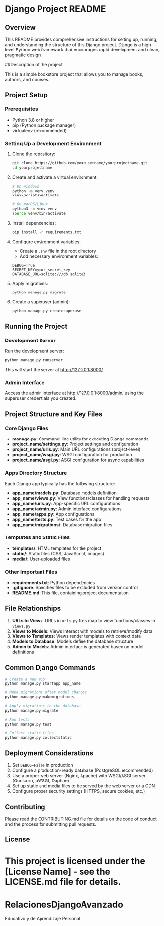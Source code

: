 
# Django Project README

## Overview

This README provides comprehensive instructions for setting up, running, and understanding the structure of this Django project. Django is a high-level Python web framework that encourages rapid development and clean, pragmatic design.

##Description of the project

This is a simple bookstore project that allows you to manage books, authors, and courses.

## Project Setup

### Prerequisites

- Python 3.8 or higher
- pip (Python package manager)
- virtualenv (recommended)

### Setting Up a Development Environment

1. Clone the repository:

   ```bash
   git clone https://github.com/yourusername/yourprojectname.git
   cd yourprojectname
   ```

2. Create and activate a virtual environment:

   ```bash
   # On Windows
   python -m venv venv
   venv\Scripts\activate

   # On macOS/Linux
   python3 -m venv venv
   source venv/bin/activate
   ```

3. Install dependencies:

   ```bash
   pip install -r requirements.txt
   ```

4. Configure environment variables:

   - Create a `.env` file in the root directory
   - Add necessary environment variables:

   ```
   DEBUG=True
   SECRET_KEY=your_secret_key
   DATABASE_URL=sqlite:///db.sqlite3
   ```

5. Apply migrations:

   ```bash
   python manage.py migrate
   ```

6. Create a superuser (admin):
   ```bash
   python manage.py createsuperuser
   ```

## Running the Project

### Development Server

Run the development server:

```bash
python manage.py runserver
```

This will start the server at http://127.0.0.1:8000/

### Admin Interface

Access the admin interface at http://127.0.0.1:8000/admin/ using the superuser credentials you created.

## Project Structure and Key Files

### Core Django Files

- **manage.py**: Command-line utility for executing Django commands
- **project_name/settings.py**: Project settings and configuration
- **project_name/urls.py**: Main URL configurations (project-level)
- **project_name/wsgi.py**: WSGI configuration for production
- **project_name/asgi.py**: ASGI configuration for async capabilities

### Apps Directory Structure

Each Django app typically has the following structure:

- **app_name/models.py**: Database models definition
- **app_name/views.py**: View functions/classes for handling requests
- **app_name/urls.py**: App-specific URL configurations
- **app_name/admin.py**: Admin interface configurations
- **app_name/apps.py**: App configurations
- **app_name/tests.py**: Test cases for the app
- **app_name/migrations/**: Database migration files

### Templates and Static Files

- **templates/**: HTML templates for the project
- **static/**: Static files (CSS, JavaScript, images)
- **media/**: User-uploaded files

### Other Important Files

- **requirements.txt**: Python dependencies
- **.gitignore**: Specifies files to be excluded from version control
- **README.md**: This file, containing project documentation

## File Relationships

1. **URLs to Views**: URLs in `urls.py` files map to view functions/classes in `views.py`
2. **Views to Models**: Views interact with models to retrieve/modify data
3. **Views to Templates**: Views render templates with context data
4. **Models to Database**: Models define the database structure
5. **Admin to Models**: Admin interface is generated based on model definitions

## Common Django Commands

```bash
# Create a new app
python manage.py startapp app_name

# Make migrations after model changes
python manage.py makemigrations

# Apply migrations to the database
python manage.py migrate

# Run tests
python manage.py test

# Collect static files
python manage.py collectstatic

```

## Deployment Considerations

1. Set `DEBUG=False` in production
2. Configure a production-ready database (PostgreSQL recommended)
3. Use a proper web server (Nginx, Apache) with WSGI/ASGI server (Gunicorn, uWSGI, Daphne)
4. Set up static and media files to be served by the web server or a CDN
5. Configure proper security settings (HTTPS, secure cookies, etc.)

## Contributing

Please read the CONTRIBUTING.md file for details on the code of conduct and the process for submitting pull requests.

## License

This project is licensed under the [License Name] - see the LICENSE.md file for details.
=======
# RelacionesDjangoAvanzado
Educativo y de Aprendizaje Personal